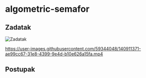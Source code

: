 # algometric-semafor

<h2>Zadatak</h2>

![Zadatak](https://user-images.githubusercontent.com/59344048/140910628-9b552eff-4e7e-438a-97d6-6e5eea6d83a6.png)

https://user-images.githubusercontent.com/59344048/140911371-ae99cc67-31e8-4399-9e4d-b10e626a15fa.mp4

<h2>Postupak</h2>
